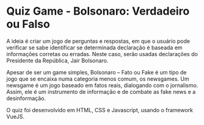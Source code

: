 # Quiz Game - Bolsonaro: Verdadeiro ou Falso

A ideia é criar um jogo de perguntas e respostas, em que o usuário pode verificar se sabe identificar se determinada declaração é baseada em informações corretas ou erradas. Neste caso, serão usadas declarações do Presidente da República, Jair Bolsonaro. 

Apesar de ser um game simples, Bolsonaro – Fato ou Fake é um tipo de jogo que se encaixa numa categoria menos comum, os newsgames. Um newsgame é um jogo baseado em fatos reais, dialogando com o jornalismo. Assim, ele é um instrumento de informação e de combate as fake news e a desinformação. 

O quiz foi desenvolvido em HTML, CSS e Javascript, usando o framework VueJS.
